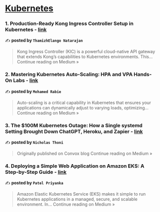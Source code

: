 
<h1><a href=https://medium.com/tag/kubernetes/recommended target="_blank" rel="noopener noreferrer">Kubernetes</a></h1>
<h3>1. Production-Ready Kong Ingress Controller Setup in Kubernetes - <a href="https://thamizhelango.medium.com/production-ready-kong-ingress-controller-setup-in-kubernetes-04827aa34f4d?source=rss------kubernetes-5" target="_blank" rel="noopener noreferrer">link</a></h3>

✍️ **posted by `ThamizhElango Natarajan`**

<blockquote>Kong Ingress Controller (KIC) is a powerful cloud-native API gateway that extends Kong’s capabilities to Kubernetes environments. This…
Continue reading on Medium »</blockquote>

<h3>2. Mastering Kubernetes Auto-Scaling: HPA and VPA Hands-On Labs - <a href="https://medium.com/@mohamed180235/mastering-kubernetes-auto-scaling-hpa-and-vpa-hands-on-labs-af53919ec266?source=rss------kubernetes-5" target="_blank" rel="noopener noreferrer">link</a></h3>

✍️ **posted by `Mohamed Rabie`**

<blockquote>Auto-scaling is a critical capability in Kubernetes that ensures your applications can dynamically adjust to varying loads, optimizing…
Continue reading on Medium »</blockquote>

<h3>3. The $100M Kubernetes Outage: How a Single systemd Setting Brought Down ChatGPT, Heroku, and Zapier - <a href="https://medium.com/@nicholasthoni/the-100m-kubernetes-outage-how-a-single-systemd-setting-brought-down-chatgpt-heroku-and-zapier-d60dedb92fd5?source=rss------kubernetes-5" target="_blank" rel="noopener noreferrer">link</a></h3>

✍️ **posted by `Nicholas Thoni`**

<blockquote>Originally published on Convox blog
Continue reading on Medium »</blockquote>

<h3>4. Deploying a Simple Web Application on Amazon EKS: A Step-by-Step Guide - <a href="https://medium.com/@patelpriyanka.er/deploying-a-simple-web-application-on-amazon-eks-a-step-by-step-guide-73498a07b388?source=rss------kubernetes-5" target="_blank" rel="noopener noreferrer">link</a></h3>

✍️ **posted by `Patel Priyanka `**

<blockquote>Amazon Elastic Kubernetes Service (EKS) makes it simple to run Kubernetes applications in a managed, secure, and scalable environment. In…
Continue reading on Medium »</blockquote>

